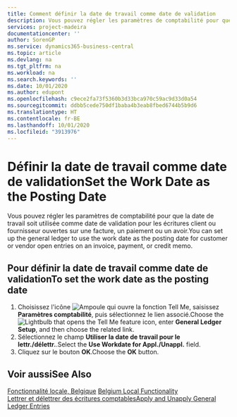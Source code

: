 ```yaml
---
title: Comment définir la date de travail comme date de validation
description: Vous pouvez régler les paramètres de comptabilité pour que la date de travail soit utilisée comme date de validation pour les écritures client ou fournisseur ouvertes sur une facture, un paiement ou un avoir.
services: project-madeira
documentationcenter: ''
author: SorenGP
ms.service: dynamics365-business-central
ms.topic: article
ms.devlang: na
ms.tgt_pltfrm: na
ms.workload: na
ms.search.keywords: ''
ms.date: 10/01/2020
ms.author: edupont
ms.openlocfilehash: c9ece2fa73f5360b3d33bca970c59ac9d33d0a54
ms.sourcegitcommit: ddbb5cede750df1baba4b3eab8fbed6744b5b9d6
ms.translationtype: HT
ms.contentlocale: fr-BE
ms.lasthandoff: 10/01/2020
ms.locfileid: "3913976"
---
```

# <a name="set-the-work-date-as-the-posting-date"></a><span data-ttu-id="2bbfa-103">Définir la date de travail comme date de validation</span><span class="sxs-lookup"><span data-stu-id="2bbfa-103">Set the Work Date as the Posting Date</span></span>
<span data-ttu-id="2bbfa-104">Vous pouvez régler les paramètres de comptabilité pour que la date de travail soit utilisée comme date de validation pour les écritures client ou fournisseur ouvertes sur une facture, un paiement ou un avoir.</span><span class="sxs-lookup"><span data-stu-id="2bbfa-104">You can set up the general ledger to use the work date as the posting date for customer or vendor open entries on an invoice, payment, or credit memo.</span></span>  

## <a name="to-set-the-work-date-as-the-posting-date"></a><span data-ttu-id="2bbfa-105">Pour définir la date de travail comme date de validation</span><span class="sxs-lookup"><span data-stu-id="2bbfa-105">To set the work date as the posting date</span></span>  

1.  <span data-ttu-id="2bbfa-106">Choisissez l'icône ![Ampoule qui ouvre la fonction Tell Me](../../media/ui-search/search_small.png "Dites-moi ce que vous voulez faire"), saisissez **Paramètres comptabilité**, puis sélectionnez le lien associé.</span><span class="sxs-lookup"><span data-stu-id="2bbfa-106">Choose the ![Lightbulb that opens the Tell Me feature](../../media/ui-search/search_small.png "Tell me what you want to do") icon, enter **General Ledger Setup**, and then choose the related link.</span></span>  
2.  <span data-ttu-id="2bbfa-107">Sélectionnez le champ **Utiliser la date de travail pour le lettr./délettr.**.</span><span class="sxs-lookup"><span data-stu-id="2bbfa-107">Select the **Use Workdate for Appl./Unappl.** field.</span></span>  
3.  <span data-ttu-id="2bbfa-108">Cliquez sur le bouton **OK**.</span><span class="sxs-lookup"><span data-stu-id="2bbfa-108">Choose the **OK** button.</span></span>  

## <a name="see-also"></a><span data-ttu-id="2bbfa-109">Voir aussi</span><span class="sxs-lookup"><span data-stu-id="2bbfa-109">See Also</span></span>  
 <span data-ttu-id="2bbfa-110">[Fonctionnalité locale, Belgique](belgium-local-functionality.md) </span><span class="sxs-lookup"><span data-stu-id="2bbfa-110">[Belgium Local Functionality](belgium-local-functionality.md) </span></span>  
 [<span data-ttu-id="2bbfa-111">Lettrer et délettrer des écritures comptables</span><span class="sxs-lookup"><span data-stu-id="2bbfa-111">Apply and Unapply General Ledger Entries</span></span>](how-to-apply-and-unapply-general-ledger-entries.md)
